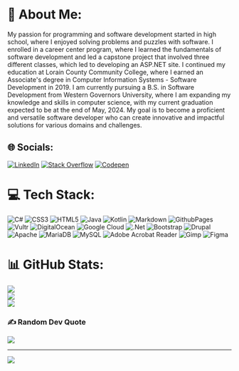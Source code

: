 # 💫 About Me:
My passion for programming and software development started in high school, where I enjoyed solving problems and puzzles with software. I enrolled in a career center program, where I learned the fundamentals of software development and led a capstone project that involved three different classes, which led to developing an ASP.NET site. I continued my education at Lorain County Community College, where I earned an Associate's degree in Computer Information Systems - Software Development in 2019. I am currently pursuing a B.S. in Software Development from Western Governors University, where I am expanding my knowledge and skills in computer science, with my current graduation expected to be at the end of May, 2024. My goal is to become a proficient and versatile software developer who can create innovative and impactful solutions for various domains and challenges.


## 🌐 Socials:
[![LinkedIn](https://img.shields.io/badge/LinkedIn-%230077B5.svg?logo=linkedin&logoColor=white)](https://linkedin.com/in/spencer-j-lynch) [![Stack Overflow](https://img.shields.io/badge/-Stackoverflow-FE7A16?logo=stack-overflow&logoColor=white)](https://stackoverflow.com/users/20924502/SpenceDog) [![Codepen](https://img.shields.io/badge/Codepen-000000?style=for-the-badge&logo=codepen&logoColor=white)](https://codepen.io/SpenceDog) 

# 💻 Tech Stack:
![C#](https://img.shields.io/badge/c%23-%23239120.svg?style=for-the-badge&logo=csharp&logoColor=white) ![CSS3](https://img.shields.io/badge/css3-%231572B6.svg?style=for-the-badge&logo=css3&logoColor=white) ![HTML5](https://img.shields.io/badge/html5-%23E34F26.svg?style=for-the-badge&logo=html5&logoColor=white) ![Java](https://img.shields.io/badge/java-%23ED8B00.svg?style=for-the-badge&logo=openjdk&logoColor=white) ![Kotlin](https://img.shields.io/badge/kotlin-%237F52FF.svg?style=for-the-badge&logo=kotlin&logoColor=white) ![Markdown](https://img.shields.io/badge/markdown-%23000000.svg?style=for-the-badge&logo=markdown&logoColor=white) ![GithubPages](https://img.shields.io/badge/github%20pages-121013?style=for-the-badge&logo=github&logoColor=white) ![Vultr](https://img.shields.io/badge/Vultr-007BFC.svg?style=for-the-badge&logo=vultr) ![DigitalOcean](https://img.shields.io/badge/DigitalOcean-%230167ff.svg?style=for-the-badge&logo=digitalOcean&logoColor=white) ![Google Cloud](https://img.shields.io/badge/GoogleCloud-%234285F4.svg?style=for-the-badge&logo=google-cloud&logoColor=white) ![.Net](https://img.shields.io/badge/.NET-5C2D91?style=for-the-badge&logo=.net&logoColor=white) ![Bootstrap](https://img.shields.io/badge/bootstrap-%238511FA.svg?style=for-the-badge&logo=bootstrap&logoColor=white) ![Drupal](https://img.shields.io/badge/drupal-%230678BE.svg?style=for-the-badge&logo=drupal&logoColor=white) ![Apache](https://img.shields.io/badge/apache-%23D42029.svg?style=for-the-badge&logo=apache&logoColor=white) ![MariaDB](https://img.shields.io/badge/MariaDB-003545?style=for-the-badge&logo=mariadb&logoColor=white) ![MySQL](https://img.shields.io/badge/mysql-%2300000f.svg?style=for-the-badge&logo=mysql&logoColor=white) ![Adobe Acrobat Reader](https://img.shields.io/badge/Adobe%20Acrobat%20Reader-EC1C24.svg?style=for-the-badge&logo=Adobe%20Acrobat%20Reader&logoColor=white) ![Gimp](https://img.shields.io/badge/Gimp-657D8B?style=for-the-badge&logo=gimp&logoColor=FFFFFF) ![Figma](https://img.shields.io/badge/figma-%23F24E1E.svg?style=for-the-badge&logo=figma&logoColor=white)
# 📊 GitHub Stats:
![](https://github-readme-stats.vercel.app/api?username=SpenceDog&theme=gruvbox&hide_border=false&include_all_commits=true&count_private=false)<br/>
![](https://github-readme-streak-stats.herokuapp.com/?user=SpenceDog&theme=gruvbox&hide_border=false)<br/>
![](https://github-readme-stats.vercel.app/api/top-langs/?username=SpenceDog&theme=gruvbox&hide_border=false&include_all_commits=true&count_private=false&layout=compact)

### ✍️ Random Dev Quote
![](https://quotes-github-readme.vercel.app/api?type=horizontal&theme=gruvbox)

---
[![](https://visitcount.itsvg.in/api?id=SpenceDog&icon=5&color=3)](https://visitcount.itsvg.in)

<!-- Proudly created with GPRM ( https://gprm.itsvg.in ) -->
